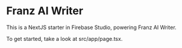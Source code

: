 
# Franz AI Writer

This is a NextJS starter in Firebase Studio, powering Franz AI Writer.

To get started, take a look at src/app/page.tsx.
